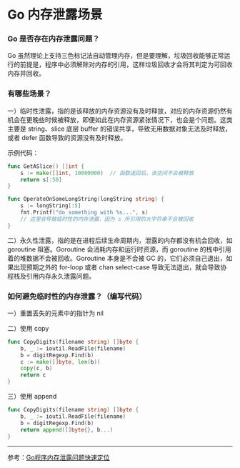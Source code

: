 # Go 内存泄露场景

### Go 是否存在内存泄露问题？
Go 虽然理论上支持三色标记法自动管理内存，但是要理解，垃圾回收能够正常运行的前提是，程序中必须解除对内存的引用，这样垃圾回收才会将其判定为可回收内存并回收。

### 有哪些场景？
一）临时性泄露，指的是该释放的内存资源没有及时释放，对应的内存资源仍然有机会在更晚些时候被释放，即便如此在内存资源紧张情况下，也会是个问题。这类主要是 string、slice 底层 buffer 的错误共享，导致无用数据对象无法及时释放，或者 defer 函数导致的资源没有及时释放。

示例代码：
```go
func GetASlice() []int {
	s := make([]int, 10000000)  // 函数返回后，该空间不会被释放
	return s[:50]
}

func OperateOnSomeLongString(longString string) {
	s := longString[:5]
	fmt.Printf("do something with %s...", s)
	// 这里会导致临时性的内存泄露，因为 s 所引用的大字符串不会被回收
}
```

二）永久性泄露，指的是在进程后续生命周期内，泄露的内存都没有机会回收，如 goroutine 阻塞。Goroutine 会消耗内存和运行时资源，而 goroutine 的栈中引用着的堆数据不会被回收。Goroutine 本身是不会被 GC 的，它们必须自己退出，如果出现预期之外的 for-loop 或者 chan select-case 导致无法退出，就会导致协程栈及引用内存永久泄露问题。

### 如何避免临时性的内存泄露？（编写代码）

一）重置丢失的元素中的指针为 nil

二）使用 copy
```go
func CopyDigits(filename string) []byte {
    b, _ := ioutil.ReadFile(filename)
    b = digitRegexp.Find(b)
    c := make([]byte, len(b))
    copy(c, b)
    return c
}
```
    
三）使用 append
```go
func CopyDigits(filename string) []byte {
    b, _ := ioutil.ReadFile(filename)
    b = digitRegexp.Find(b)
    return append([]byte{}, b...)
}
```
---

参考：[Go程序内存泄露问题快速定位](https://www.hitzhangjie.pro/blog/2021-04-14-go程序内存泄露问题快速定位/)